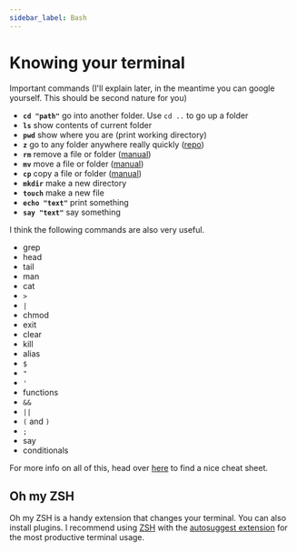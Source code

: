 ```yaml
---
sidebar_label: Bash
---
```


# Knowing your terminal

Important commands (I'll explain later, in the meantime you can google yourself. This should be second nature for you)

- **`cd "path"`** go into another folder. Use `cd ..` to go up a folder
- **`ls`** show contents of current folder
- **`pwd`** show where you are (print working directory)
- **`z`** go to any folder anywhere really quickly ([repo](https://github.com/agkozak/zsh-z))
- **`rm`** remove a file or folder ([manual](https://ss64.com/bash/rm.html))
- **`mv`** move a file or folder ([manual](https://ss64.com/bash/mv.html))
- **`cp`** copy a file or folder ([manual](https://ss64.com/bash/cp.html))
- **`mkdir`** make a new directory
- **`touch`** make a new file
- **`echo "text"`** print something
- **`say "text"`** say something

I think the following commands are also very useful.

- grep
- head
- tail
- man
- cat
- `>`
- `|`
- chmod
- exit
- clear
- kill
- alias
- `$`
- `"`
- `'`
- functions
- `&&`
- `||`
- `(` and `)`
- `;`
- say
- conditionals

For more info on all of this, head over [here](https://devhints.io/bash) to find a nice cheat sheet.

## Oh my ZSH

Oh my ZSH is a handy extension that changes your terminal. You can also install plugins. I recommend using [ZSH](https://ohmyz.sh/) with the [autosuggest extension](https://github.com/zsh-users/zsh-autosuggestions) for the most productive terminal usage.
